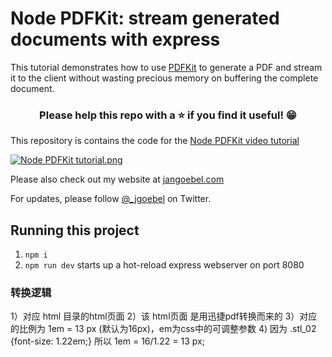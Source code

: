 # Node PDFKit: stream generated documents with express

This tutorial demonstrates how to use [PDFKit](https://pdfkit.org/) to generate a PDF and stream it to the client without wasting precious memory on buffering the complete document.

<h3 align="center">Please help this repo with a ⭐️ if you find it useful! 😁</h3>

This repository is contains the code for the [Node PDFKit video tutorial](https://www.youtube.com/watch?v=fKewAlUwRPk)

[![Node PDFKit tutorial.png](images/node-pdf-tutorial-pdfkit.png)](https://www.youtube.com/watch?v=fKewAlUwRPk)

Please also check out my website at [jangoebel.com](https://jangoebel.com)

For updates, please follow [@_jgoebel](https://twitter.com/_jgoebel) on Twitter.

## Running this project

1. `npm i`
2. `npm run dev` starts up a hot-reload express webserver on port 8080

### 转换逻辑

1）对应 html 目录的html页面
2）该 html页面 是用迅捷pdf转换而来的
3）对应的比例为 1em = 13 px (默认为16px)，em为css中的可调整参数
4) 因为 .stl_02 {font-size: 1.22em;} 所以 1em = 16/1.22 = 13 px;
